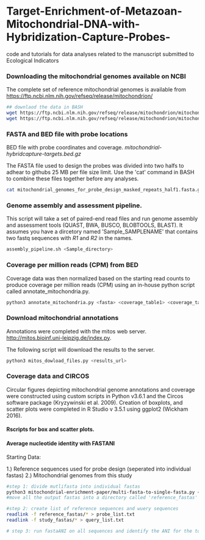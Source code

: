 # Target-Enrichment-of-Metazoan-Mitochondrial-DNA-with-Hybridization-Capture-Probes-
code and tutorials for data analyses related to the manuscript submitted to Ecological Indicators

### Downloading the mitochondrial genomes available on NCBI
The complete set of reference mitochondrial genomes is available from https://ftp.ncbi.nlm.nih.gov/refseq/release/mitochondrion/

```bash
## downlaod the data in BASH
wget https://ftp.ncbi.nlm.nih.gov/refseq/release/mitochondrion/mitochondrion.1.1.genomic.fna.gz
wget https://ftp.ncbi.nlm.nih.gov/refseq/release/mitochondrion/mitochondrion.2.1.genomic.fna.gz
```


### FASTA and BED file with probe locations

BED file with probe coordinates and coverage. *mitochondrial-hybridcapture-targets.bed.gz*

The FASTA file used to design the probes was divided into two halfs to adhear to githubs 25 MB per file size limit. Use the  'cat' command in BASH to combine these files together before any analyses.

```bash
cat mitochondrial_genomes_for_probe_design_masked_repeats_half1.fasta.gz mitochondrial_genomes_for_probe_design_masked_repeats_half1.fasta.gz > mitos.fasta
```

### Genome assembly and assessment pipeline.

This script will take a set of paired-end read files and run genome assembly and assessment tools (QUAST, BWA, BUSCO, BLOBTOOLS, BLAST).
It assumes you have a dircetory named 'Sample_SAMPLENAME' that contains two fastq sequences with _R1_ and _R2_ in the names. 

```bash
assembly_pipeline.sh <Sample_directory>
```

### Coverage per million reads (CPM) from BED

Coverage data was then normalized based on the starting read counts to produce coverage per million reads (CPM) using an in-house python script called annotate_mitochondria.py. 

```bash
python3 annotate_mitochondria.py <fasta> <coverage_table1> <coverage_table2> <taxonomy_table> <blast_results>
```

### Download mitochondrial annotations
Annotations were completed with the mitos web server. http://mitos.bioinf.uni-leipzig.de/index.py.

The following script will download the results to the server.

```bash
python3 mitos_dowload_files.py <results_url>
```

### Coverage data and CIRCOS

Circular figures depicting mitochondrial genome annotations and coverage were constructed using custom scripts in Python v3.6.1 and the Circos software package (Kryzywinski et al. 2009). Creation of boxplots, and scatter plots were completed in R Studio v 3.5.1 using ggplot2 (Wickham 2016).


#### Rscripts for box and scatter plots.


#### Average nucleotide identity with FASTANI

Starting Data: 

1.) Reference sequences used for probe design (seperated into individual fastas)
2.) Mitochondrial genomes from this study


```bash
#step 1: divide mutlifasta into individual fastas
python3 mitochondrial-enrichment-paper/multi-fasta-to-single-fasta.py <reference_multi_fasta>
#move all the output fastas into a directory called 'reference_fastas'

#step 2: create list of reference sequences and wuery sequences
readlink -f reference_fastas/* > probe_list.txt
readlink -f study_fastas/* > query_list.txt

# step 3: run fastaANI on all sequences and identify the ANI for the top match

```
